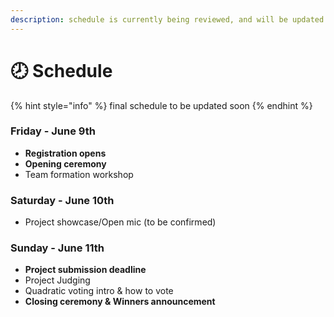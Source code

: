 ```yaml
---
description: schedule is currently being reviewed, and will be updated soon
---
```


# 🕗 Schedule

{% hint style="info" %}
final schedule to be updated soon
{% endhint %}

### **Friday - June 9th**

* **Registration opens**
* **Opening ceremony**
* Team formation workshop &#x20;

### **Saturday - June 10th**

* Project showcase/Open mic (to be confirmed)

### **Sunday - June 11th**

* **Project submission deadline**
* Project Judging
* Quadratic voting intro & how to vote
* **Closing ceremony & Winners announcement**&#x20;
